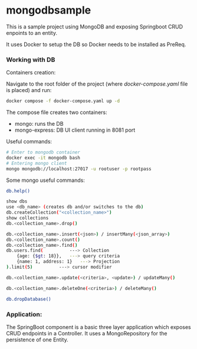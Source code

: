 # mongodbsample

This is a sample project using MongoDB and exposing Springboot CRUD enpoints to an entity.

It uses Docker to setup the DB so Docker needs to be installed as PreReq.

### Working with DB
Containers creation:

Navigate to the root folder of the project (where *docker-compose.yaml* file is placed) and run:
```bash
docker compose -f docker-compose.yaml up -d
```
The compose file creates two containers:
* mongo: runs the DB
* mongo-express: DB UI client running in 8081 port

Useful commands:
```bash
# Enter to mongodb container
docker exec -it mongodb bash
# Entering mongo client
mongo mongodb://localhost:27017 -u rootuser -p rootpass
```
Some mongo useful commands:
```bash
db.help()

show dbs
use <db_name> (creates db and/or switches to the db)
db.createCollection("<collection_name>")
show collections
db.<collection_name>.drop()

db.<collection_name>.insert(<json>) / insertMany(<json_array>)
db.<collection_name>.count()
db.<collection_name>.find()
db.users.find(			---> Collection
	{age: {$gt: 18}},	---> query criteria
	{name: 1, address: 1}	---> Projection
).limit(5)			---> cursor modifier

db.<collection_name>.update(<criteria>, <update>) / updateMany()

db.<collection_name>.deleteOne(<criteria>) / deleteMany()

db.dropDatabase()
```
### Application:
The SpringBoot component is a basic three layer application which exposes CRUD endpoints in a Controller. It uses a MongoRepository for the persistence of one Entity.
